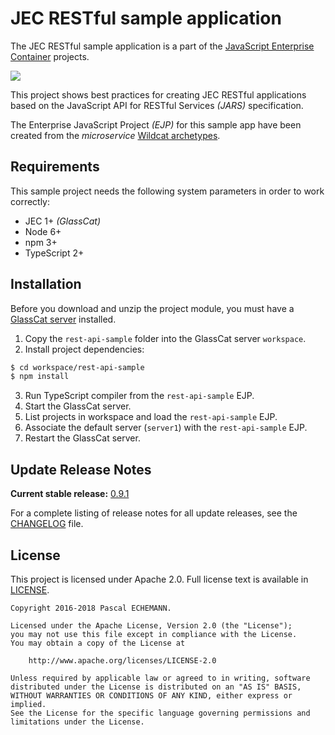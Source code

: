 # JEC RESTful sample application

The JEC RESTful sample application is a part of the [JavaScript Enterprise Container][jec-url] projects.

[![][jec-logo]][jec-url]

This project shows best practices for creating JEC RESTful applications based on the JavaScript API for RESTful Services _(JARS)_ specification.


The Enterprise JavaScript Project _(EJP)_ for this sample app have been created from the _microservice_ [Wildcat archetypes](https://github.com/jec-project/jec-wildcat-archetypes).

## Requirements

This sample project needs the following system parameters in order to work correctly:

- JEC 1+ _(GlassCat)_
- Node 6+
- npm 3+
- TypeScript 2+

## Installation

Before you download and unzip the project module, you must have a [GlassCat server](https://github.com/jec-project/jec-glasscat) installed.

1. Copy the `rest-api-sample` folder into the GlassCat server `workspace`.
2. Install project dependencies:

```bash
$ cd workspace/rest-api-sample
$ npm install
```

3. Run TypeScript compiler from the `rest-api-sample` EJP.
4. Start the GlassCat server.
5. List projects in workspace and load the `rest-api-sample` EJP.
6. Associate the default server (`server1`) with the `rest-api-sample` EJP.
7. Restart the GlassCat server.

## Update Release Notes

**Current stable release:** [0.9.1](CHANGELOG.md#rest-api-sample-0.9.1)
 
For a complete listing of release notes for all update releases, see the [CHANGELOG](CHANGELOG.md) file. 

## License
This project is licensed under Apache 2.0. Full license text is available in [LICENSE](LICENSE).

```
Copyright 2016-2018 Pascal ECHEMANN.

Licensed under the Apache License, Version 2.0 (the "License");
you may not use this file except in compliance with the License.
You may obtain a copy of the License at

    http://www.apache.org/licenses/LICENSE-2.0

Unless required by applicable law or agreed to in writing, software
distributed under the License is distributed on an "AS IS" BASIS,
WITHOUT WARRANTIES OR CONDITIONS OF ANY KIND, either express or implied.
See the License for the specific language governing permissions and
limitations under the License.
```

[jec-url]: http://jecproject.org
[jec-logo]: https://raw.githubusercontent.com/jec-project/JEC/master/assets/jec-logos/jec-logo.png